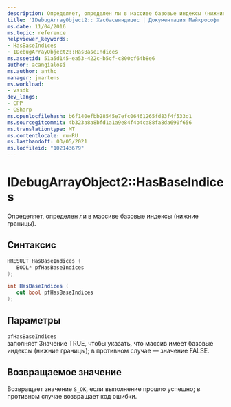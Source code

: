 ```yaml
---
description: Определяет, определен ли в массиве базовые индексы (нижние границы).
title: 'IDebugArrayObject2:: Хасбасеиндицес | Документация Майкрософт'
ms.date: 11/04/2016
ms.topic: reference
helpviewer_keywords:
- HasBaseIndices
- IDebugArrayObject2::HasBaseIndices
ms.assetid: 51a5d145-ea53-422c-b5cf-c800cf64b8e6
author: acangialosi
ms.author: anthc
manager: jmartens
ms.workload:
- vssdk
dev_langs:
- CPP
- CSharp
ms.openlocfilehash: b6f140efbb28545e7efc06461265fd83f4f533d1
ms.sourcegitcommit: 4b323a8a8bfd1a1a9e84f4b4ca88fa8da690f656
ms.translationtype: MT
ms.contentlocale: ru-RU
ms.lasthandoff: 03/05/2021
ms.locfileid: "102143679"
---
```

# <a name="idebugarrayobject2hasbaseindices"></a>IDebugArrayObject2::HasBaseIndices
Определяет, определен ли в массиве базовые индексы (нижние границы).

## <a name="syntax"></a>Синтаксис

```cpp
HRESULT HasBaseIndices (
   BOOL* pfHasBaseIndices
);
```

```csharp
int HasBaseIndices (
   out bool pfHasBaseIndices
);
```

## <a name="parameters"></a>Параметры
`pfHasBaseIndices`\
заполняет Значение TRUE, чтобы указать, что массив имеет базовые индексы (нижние границы); в противном случае — значение FALSE.

## <a name="return-value"></a>Возвращаемое значение
 Возвращает значение `S_OK`, если выполнение прошло успешно; в противном случае возвращает код ошибки.
